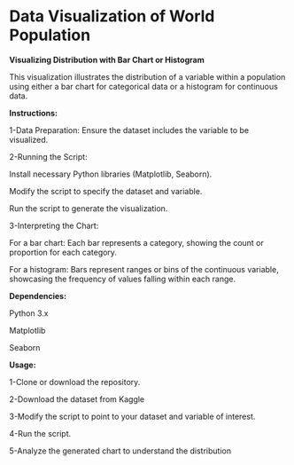 # Data Visualization of World Population

**Visualizing Distribution with Bar Chart or Histogram**

This visualization illustrates the distribution of a variable within a population using either a bar chart for categorical data or a histogram for continuous data.

**Instructions:**

1-Data Preparation: Ensure the dataset includes the variable to be visualized.

2-Running the Script:

Install necessary Python libraries (Matplotlib, Seaborn).

Modify the script to specify the dataset and variable.

Run the script to generate the visualization.

3-Interpreting the Chart:

For a bar chart: Each bar represents a category, showing the count or proportion for each category.

For a histogram: Bars represent ranges or bins of the continuous variable, showcasing the frequency of values falling within each range.

**Dependencies:**

Python 3.x

Matplotlib

Seaborn 

**Usage:**

1-Clone or download the repository.

2-Download the dataset from Kaggle

3-Modify the script to point to your dataset and variable of interest.

4-Run the script.

5-Analyze the generated chart to understand the distribution
